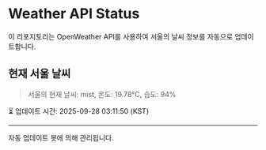 
# Weather API Status

이 리포지토리는 OpenWeather API를 사용하여 서울의 날씨 정보를 자동으로 업데이트합니다.

## 현재 서울 날씨
> 서울의 현재 날씨: mist, 온도: 19.78°C, 습도: 94%

⏳ 업데이트 시간: 2025-09-28 03:11:50 (KST)

---
자동 업데이트 봇에 의해 관리됩니다.

